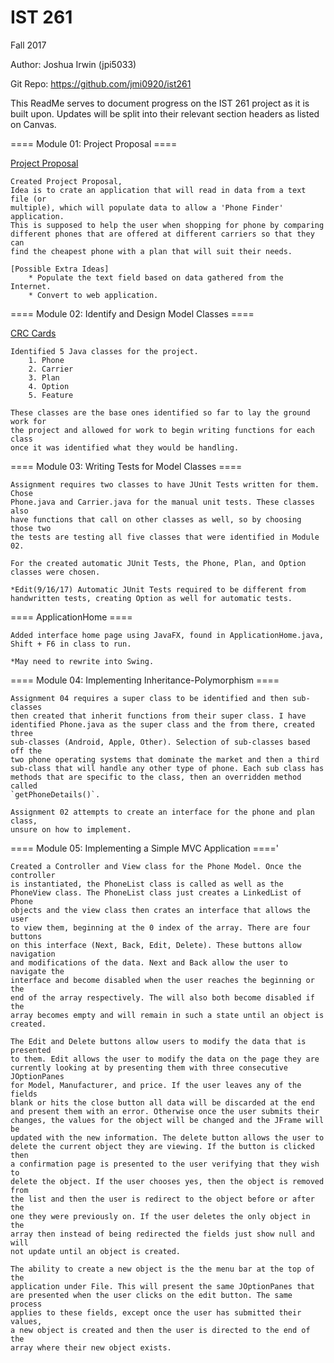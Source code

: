 # IST 261

Fall 2017

Author: Joshua Irwin (jpi5033)

Git Repo: https://github.com/jmi0920/ist261

This ReadMe serves to document progress on the IST 261 project as it is built upon.
Updates will be split into their relevant section headers as listed on Canvas.

==== Module 01: Project Proposal ====

[Project Proposal](https://drive.google.com/file/d/0B66X1gId2oGROXlfSXYzRkhuTkE/view?usp=sharing)

    Created Project Proposal,
    Idea is to crate an application that will read in data from a text file (or
    multiple), which will populate data to allow a 'Phone Finder' application.
    This is supposed to help the user when shopping for phone by comparing 
    different phones that are offered at different carriers so that they can 
    find the cheapest phone with a plan that will suit their needs.

    [Possible Extra Ideas]
        * Populate the text field based on data gathered from the Internet.
        * Convert to web application.

====  Module 02: Identify and Design Model Classes ====

[CRC Cards](https://drive.google.com/file/d/0B66X1gId2oGROVlvV0hTb2IxUEk/view?usp=sharing)

    Identified 5 Java classes for the project.
        1. Phone
        2. Carrier
        3. Plan
        4. Option
        5. Feature

    These classes are the base ones identified so far to lay the ground work for
    the project and allowed for work to begin writing functions for each class
    once it was identified what they would be handling.

====  Module 03: Writing Tests for Model Classes ====

    Assignment requires two classes to have JUnit Tests written for them. Chose 
    Phone.java and Carrier.java for the manual unit tests. These classes also 
    have functions that call on other classes as well, so by choosing those two
    the tests are testing all five classes that were identified in Module 02.

    For the created automatic JUnit Tests, the Phone, Plan, and Option
    classes were chosen.

    *Edit(9/16/17) Automatic JUnit Tests required to be different from 
    handwritten tests, creating Option as well for automatic tests.

==== ApplicationHome ====

    Added interface home page using JavaFX, found in ApplicationHome.java,
    Shift + F6 in class to run.

    *May need to rewrite into Swing.

====  Module 04: Implementing Inheritance-Polymorphism ====
 
    Assignment 04 requires a super class to be identified and then sub-classes
    then created that inherit functions from their super class. I have 
    identified Phone.java as the super class and the from there, created three
    sub-classes (Android, Apple, Other). Selection of sub-classes based off the 
    two phone operating systems that dominate the market and then a third 
    sub-class that will handle any other type of phone. Each sub class has
    methods that are specific to the class, then an overridden method called 
    `getPhoneDetails()`. 

    Assignment 02 attempts to create an interface for the phone and plan class,
    unsure on how to implement.

====  Module 05:  Implementing a Simple MVC Application ===='

    Created a Controller and View class for the Phone Model. Once the controller
    is instantiated, the PhoneList class is called as well as the
    PhoneView class. The PhoneList class just creates a LinkedList of Phone
    objects and the view class then crates an interface that allows the user
    to view them, beginning at the 0 index of the array. There are four buttons
    on this interface (Next, Back, Edit, Delete). These buttons allow navigation
    and modifications of the data. Next and Back allow the user to navigate the
    interface and become disabled when the user reaches the beginning or the 
    end of the array respectively. The will also both become disabled if the 
    array becomes empty and will remain in such a state until an object is 
    created.

    The Edit and Delete buttons allow users to modify the data that is presented
    to them. Edit allows the user to modify the data on the page they are 
    currently looking at by presenting them with three consecutive JOptionPanes
    for Model, Manufacturer, and price. If the user leaves any of the fields
    blank or hits the close button all data will be discarded at the end
    and present them with an error. Otherwise once the user submits their 
    changes, the values for the object will be changed and the JFrame will be 
    updated with the new information. The delete button allows the user to 
    delete the current object they are viewing. If the button is clicked then
    a confirmation page is presented to the user verifying that they wish to 
    delete the object. If the user chooses yes, then the object is removed from
    the list and then the user is redirect to the object before or after the
    one they were previously on. If the user deletes the only object in the 
    array then instead of being redirected the fields just show null and will
    not update until an object is created.

    The ability to create a new object is the the menu bar at the top of the
    application under File. This will present the same JOptionPanes that
    are presented when the user clicks on the edit button. The same process
    applies to these fields, except once the user has submitted their values,
    a new object is created and then the user is directed to the end of the
    array where their new object exists.